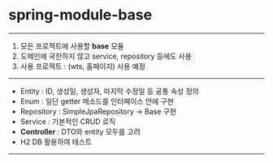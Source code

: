 # spring-module-base

---
1. 모든 프로젝트에 사용할 **base** 모듈
2. 도메인에 국한하지 않고 service, repository 등에도 사용
3. 사용 프로젝트 : (wts, 홈페이지) 사용 예정
---

+ Entity : ID, 생성일, 생성자, 마지막 수정일 등 공통 속성 정의
+ Enum : 일단 getter 메소드를 인터페이스 안에 구현
+ Repository : SimpleJpaRepository -> Base 구현
+ Service : 기본적인 CRUD 로직
+ **Controller** : DTO와 entity 모두를 고려
+ H2 DB 활용하여 테스트
---





